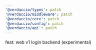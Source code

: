 ```yaml
---
'@verdaccio/types': patch
'@verdaccio/middleware': patch
'@verdaccio/core': patch
'@verdaccio/config': patch
'@verdaccio/api': patch
---
```


feat: web v1 login backend (experimental)
